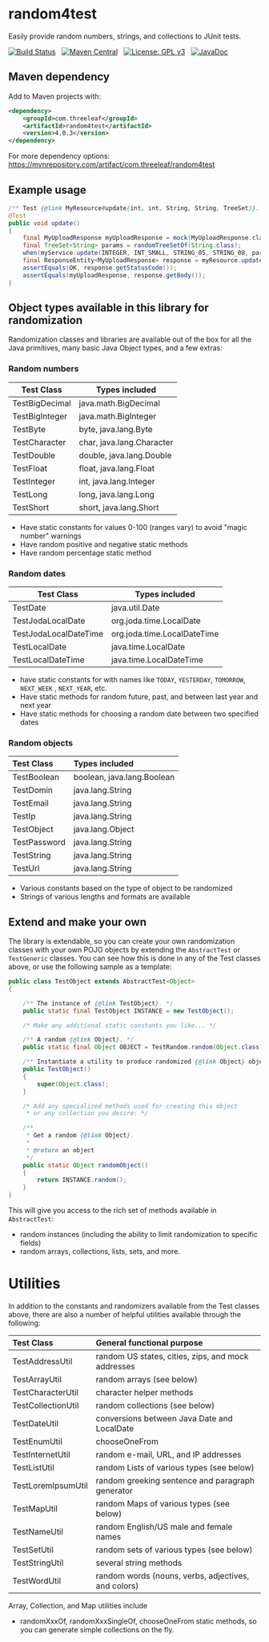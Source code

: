 # random4test

Easily provide random numbers, strings, and collections to JUnit tests.

[![Build Status](https://travis-ci.org/JohnZavyn/random4test.svg)](https://travis-ci.org/JohnZavyn/random4test)
&nbsp;
[![Maven Central](https://maven-badges.herokuapp.com/maven-central/com.threeleaf/random4test/badge.svg)](https://maven-badges.herokuapp.com/maven-central/com.threeleaf/random4test)
&nbsp;
[![License: GPL v3](https://img.shields.io/badge/License-GPLv3-brightgreen.svg)](https://www.gnu.org/licenses/gpl-3.0)
&nbsp;
[![JavaDoc](http://javadoc-badge.appspot.com/com.threeleaf/random4test.svg?label=javadoc)](http://www.threeleaf.com/random4test/javadoc/)

## Maven dependency

Add to Maven projects with:

```xml
<dependency>
    <groupId>com.threeleaf</groupId>
    <artifactId>random4test</artifactId>
    <version>4.0.3</version>
</dependency>
```

For more dependency options: <https://mvnrepository.com/artifact/com.threeleaf/random4test>

## Example usage

```java
/** Test {@link MyResource#update(int, int, String, String, TreeSet)}. */
@Test
public void update()
{
    final MyUploadResponse myUploadResponse = mock(MyUploadResponse.class);
    final TreeSet<String> params = randomTreeSetOf(String.class);
    when(myService.update(INTEGER, INT_SMALL, STRING_05, STRING_08, params)).thenReturn(myUploadResponse);
    final ResponseEntity<MyUploadResponse> response = myResource.update(INTEGER, INT_SMALL, STRING_05, STRING_08, params);
    assertEquals(OK, response.getStatusCode());
    assertEquals(myUploadResponse, response.getBody());
}
```

## Object types available in this library for randomization

Randomization classes and libraries are available out of the box for all the Java primitives, many
basic Java Object types,
and a few extras:

### Random numbers

| Test Class            | Types included            |
| ---                   | ---                       |
| TestBigDecimal        | java.math.BigDecimal      |
| TestBigInteger        | java.math.BigInteger      |
| TestByte              | byte, java.lang.Byte      |
| TestCharacter         | char, java.lang.Character |
| TestDouble            | double, java.lang.Double  |
| TestFloat             | float, java.lang.Float    |
| TestInteger           | int, java.lang.Integer    |
| TestLong              | long, java.lang.Long      |
| TestShort             | short, java.lang.Short    |

* Have static constants for values 0-100 (ranges vary) to avoid "magic number" warnings
* Have random positive and negative static methods
* Have random percentage static method

### Random dates

| Test Class             | Types included              |
| ---                    | ---                         |
| TestDate               | java.util.Date              |
| TestJodaLocalDate      | org.joda.time.LocalDate     |
| TestJodaLocalDateTime  | org.joda.time.LocalDateTime |
| TestLocalDate          | java.time.LocalDate         |
| TestLocalDateTime      | java.time.LocalDateTime     |

* have static constants for with names like `TODAY`, `YESTERDAY`, `TOMORROW`, `NEXT_WEEK`
  , `NEXT_YEAR`, etc.
* Have static methods for random future, past, and between last year and next year
* Have static methods for choosing a random date between two specified dates

### Random objects

| Test Class   | Types included             |
|:-------------|:---------------------------|
| TestBoolean  | boolean, java.lang.Boolean |
| TestDomin    | java.lang.String           |
| TestEmail    | java.lang.String           |
| TestIp       | java.lang.String           |
| TestObject   | java.lang.Object           |
| TestPassword | java.lang.String           |
| TestString   | java.lang.String           |
| TestUrl      | java.lang.String           |

* Various constants based on the type of object to be randomized
* Strings of various lengths and formats are available

## Extend and make your own

The library is extendable, so you can create your own randomization classes
with your own POJO objects by extending the `AbstractTest` or `TestGeneric` classes.
You can see how this is done in any of the Test classes above, or use the
following sample as a template:

```java
public class TestObject extends AbstractTest<Object>
{

    /** The instance of {@link TestObject}. */
    public static final TestObject INSTANCE = new TestObject();

    /* Make any additional static constants you like... */

    /** A random {@link Object}. */
    public static final Object OBJECT = TestRandom.random(Object.class);

    /** Instantiate a utility to produce randomized {@link Object} objects. */
    public TestObject()
    {
        super(Object.class);
    }

    /* Add any specialized methods used for creating this object
     * or any collection you desire: */

    /**
     * Get a random {@link Object}.
     *
     * @return an object
     */
    public static Object randomObject()
    {
        return INSTANCE.random();
    }
}
```

This will give you access to the rich set of methods available in `AbstractTest`:

* random instances (including the ability to limit randomization to specific fields)
* random arrays, collections, lists, sets, and more.

# Utilities

In addition to the constants and randomizers available from the Test classes above,
there are also a number of helpful utilities available through the following:

| Test Class         | General functional purpose                          |
|:-------------------|:----------------------------------------------------|
| TestAddressUtil    | random US states, cities, zips, and mock addresses  |
| TestArrayUtil      | random arrays (see below)                           |
| TestCharacterUtil  | character helper methods                            |
| TestCollectionUtil | random collections (see below)                      |
| TestDateUtil       | conversions between Java Date and LocalDate         |
| TestEnumUtil       | chooseOneFrom                                       |
| TestInternetUtil   | random e-mail, URL, and IP addresses                |
| TestListUtil       | random Lists of various types (see below)           |
| TestLoremIpsumUtil | random greeking sentence and paragraph generator    |
| TestMapUtil        | random Maps of various types (see below)            |
| TestNameUtil       | random English/US male and female names             |
| TestSetUtil        | random sets of various types (see below)            |
| TestStringUtil     | several string methods                              |
| TestWordUtil       | random words (nouns, verbs, adjectives, and colors) |

Array, Collection, and Map utilities include

* randomXxxOf, randomXxxSingleOf, chooseOneFrom static methods, so you can generate simple
  collections on the fly.

